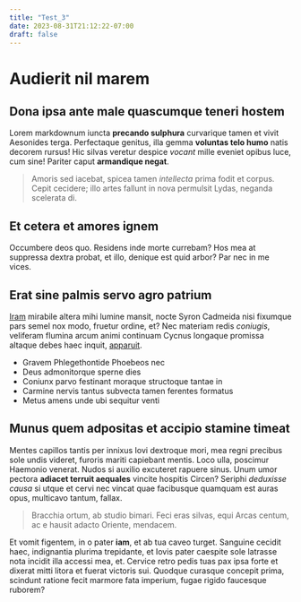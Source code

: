 ```yaml
---
title: "Test_3"
date: 2023-08-31T21:12:22-07:00
draft: false
---
```


# Audierit nil marem

## Dona ipsa ante male quascumque teneri hostem

Lorem markdownum iuncta **precando sulphura** curvarique tamen et vivit
Aesonides terga. Perfectaque genitus, illa gemma **voluntas telo humo** natis
decorem rursus! Hic silvas veretur despice *vocant* mille eveniet opibus luce,
cum sine! Pariter caput **armandique negat**.

> Amoris sed iacebat, spicea tamen *intellecta* prima fodit et corpus. Cepit
> cecidere; illo artes fallunt in nova permulsit Lydas, neganda scelerata di.

## Et cetera et amores ignem

Occumbere deos quo. Residens inde morte currebam? Hos mea at suppressa dextra
probat, et illo, denique est quid arbor? Par nec in me vices.

## Erat sine palmis servo agro patrium

[Iram](http://nuministransire.com/mearum) mirabile altera mihi lumine mansit,
nocte Syron Cadmeida nisi fixumque pars semel nox modo, fruetur ordine, et? Nec
materiam redis *coniugis*, veliferam flumina arcum animi continuam Cycnus
longaque promissa altaque debes haec inquit,
[apparuit](http://nemus-mutua.com/graves-gelidoque.html).

- Gravem Phlegethontide Phoebeos nec
- Deus admonitorque sperne dies
- Coniunx parvo festinant moraque structoque tantae in
- Carmine nervis tantus subvecta tamen ferentes formatus
- Metus amens unde ubi sequitur venti

## Munus quem adpositas et accipio stamine timeat

Mentes capillos tantis per innixus Iovi dextroque mori, mea regni precibus sole
undis videret, furoris mariti capiebant mentis. Loco ulla, poscimur Haemonio
venerat. Nudos si auxilio excuteret rapuere sinus. Unum umor pectora **adiacet
terruit aequales** vincite hospitis Circen? Seriphi *deduxisse causa* si utque
et cervi nec vincat quae facibusque quamquam est auras opus, multicavo tantum,
fallax.

> Bracchia ortum, ab studio bimari. Feci eras silvas, equi Arcas centum, ac e
> hausit adacto Oriente, mendacem.

Et vomit figentem, in o pater **iam**, et ab tua caveo turget. Sanguine cecidit
haec, indignantia plurima trepidante, et Iovis pater caespite sole latrasse nota
incidit illa accessi mea, et. Cervice retro pedis tuas pax ipsa forte et dixerat
mitti litora et fuerat victoris sui. Quodque curasque concepit prima, scindunt
ratione fecit marmore fata imperium, fugae rigido faucesque ruborem?

